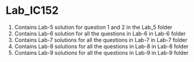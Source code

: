 # Lab_IC152

1. Contains Lab-5 solution for question 1 and 2 in the Lab_5 folder
2. Contains Lab-6 solution for all the questions in Lab-6 in Lab-6 folder
3. Contains Lab-7 solutions for all the questions in Lab-7 in Lab-7 folder
4. Contains Lab-8 solutions for all the questions in Lab-8 in Lab-8 folder
5. Contains Lab-9 solutions for all the questions in Lab-9 in Lab-9 folder
 
